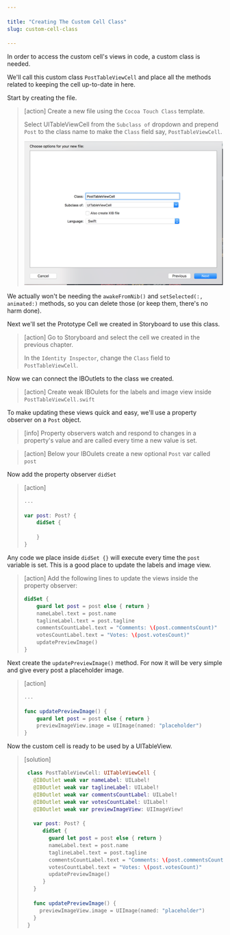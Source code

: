 ```yaml
---

title: "Creating The Custom Cell Class"
slug: custom-cell-class

---
```


In order to access the custom cell's views in code, a custom class is needed.

We'll call this custom class `PostTableViewCell` and place all the methods related to keeping the cell up-to-date in here.

Start by creating the file.

> [action]
> Create a new file using the `Cocoa Touch Class` template.
>
> Select UITableViewCell from the `Subclass of` dropdown and prepend `Post` to the class name to make the `Class` field say, `PostTableViewCell`.
>
> ![Create post cell](assets/post-table-view-cell.png)

We actually won't be needing the `awakeFromNib()` and `setSelected(:, animated:)` methods, so you can delete those (or keep them, there's no harm done).

Next we'll set the Prototype Cell we created in Storyboard to use this class.

> [action]
> Go to Storyboard and select the cell we created in the previous chapter.
>
> In the `Identity Inspector`, change the `Class` field to `PostTableViewCell`.

Now we can connect the IBOutlets to the class we created.

> [action]
> Create weak IBOulets for the labels and image view inside `PostTableViewCell.swift`

To make updating these views quick and easy, we'll use a property observer on a `Post` object.

> [info]
> Property observers watch and respond to changes in a property's value and are called every time a new value is set.

> [action]
> Below your IBOulets create a new optional `Post` var called `post`

Now add the property observer `didSet`

> [action]
>
> ```swift
> ...
>
> var post: Post? {
>     didSet {
>
>     }
> }
> ```

Any code we place inside `didSet {}` will execute every time the `post` variable is set. This is a good place to update the labels and image view.

> [action]
> Add the following lines to update the views inside the property observer:
>
> ```swift
> didSet {
>     guard let post = post else { return }
>     nameLabel.text = post.name
>     taglineLabel.text = post.tagline
>     commentsCountLabel.text = "Comments: \(post.commentsCount)"
>     votesCountLabel.text = "Votes: \(post.votesCount)"
>     updatePreviewImage()
> }
> ```

Next create the `updatePreviewImage()` method. For now it will be very simple and give every post a placeholder image.

> [action]
>
> ```swift
> ...
>
> func updatePreviewImage() {
>     guard let post = post else { return }
>     previewImageView.image = UIImage(named: "placeholder")
> }
> ```

Now the custom cell is ready to be used by a UITableView.

> [solution]
>
> ```swift
>  class PostTableViewCell: UITableViewCell {
>    @IBOutlet weak var nameLabel: UILabel!
>    @IBOutlet weak var taglineLabel: UILabel!
>    @IBOutlet weak var commentsCountLabel: UILabel!
>    @IBOutlet weak var votesCountLabel: UILabel!
>    @IBOutlet weak var previewImageView: UIImageView!
>    
>    var post: Post? {
>       didSet {
>         guard let post = post else { return }
>         nameLabel.text = post.name
>         taglineLabel.text = post.tagline
>         commentsCountLabel.text = "Comments: \(post.commentsCount)"
>         votesCountLabel.text = "Votes: \(post.votesCount)"
>         updatePreviewImage()
>       }
>    }
>
>    func updatePreviewImage() {
>      previewImageView.image = UIImage(named: "placeholder")
>    }
>  }
> ```
